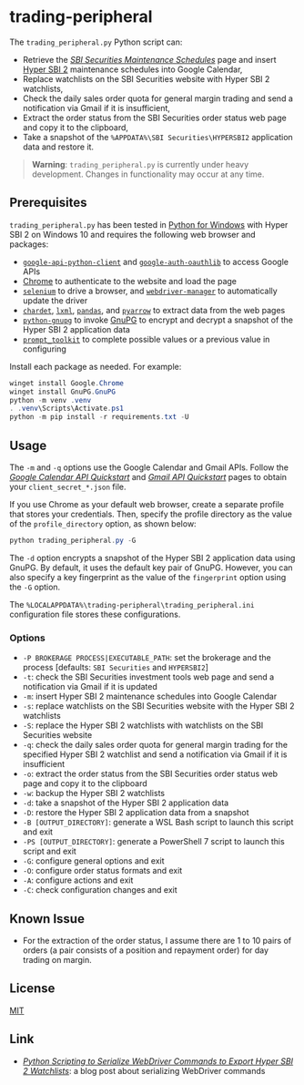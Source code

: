 # trading-peripheral #

<!-- Python script that retrieves Hyper SBI 2 maintenance schedules, checks the
daily sales order quota, and extracts order status from the SBI Securities web
pages -->

The `trading_peripheral.py` Python script can:

  * Retrieve the [*SBI Securities Maintenance
    Schedules*](https://search.sbisec.co.jp/v2/popwin/info/home/pop6040_maintenance.html)
    page and insert [Hyper SBI
    2](https://go.sbisec.co.jp/lp/lp_hyper_sbi2_211112.html) maintenance
    schedules into Google Calendar,
  * Replace watchlists on the SBI Securities website with Hyper SBI 2
    watchlists,
  * Check the daily sales order quota for general margin trading and send a
    notification via Gmail if it is insufficient,
  * Extract the order status from the SBI Securities order status web page and
    copy it to the clipboard,
  * Take a snapshot of the `%APPDATA%\SBI Securities\HYPERSBI2` application
    data and restore it.

> **Warning**: `trading_peripheral.py` is currently under heavy development.
> Changes in functionality may occur at any time.

## Prerequisites ##

`trading_peripheral.py` has been tested in [Python for
Windows](https://www.python.org/downloads/windows/) with Hyper SBI 2 on Windows
10 and requires the following web browser and packages:

  * [`google-api-python-client`](https://github.com/googleapis/google-api-python-client/)
    and
    [`google-auth-oauthlib`](https://github.com/googleapis/google-auth-library-python-oauthlib)
    to access Google APIs
  * [Chrome](https://www.google.com/chrome/) to authenticate to the website and
    load the page
  * [`selenium`](https://www.selenium.dev/) to drive a browser, and
    [`webdriver-manager`](https://github.com/SergeyPirogov/webdriver_manager)
    to automatically update the driver
  * [`chardet`](https://github.com/chardet/chardet),
    [`lxml`](https://lxml.de/index.html),
    [`pandas`](https://pandas.pydata.org/), and
    [`pyarrow`](https://arrow.apache.org/) to extract data from the web pages
  * [`python-gnupg`](https://github.com/vsajip/python-gnupg) to invoke
    [GnuPG](https://gnupg.org/index.html) to encrypt and decrypt a snapshot of
    the Hyper SBI 2 application data
  * [`prompt_toolkit`](https://github.com/prompt-toolkit/python-prompt-toolkit)
    to complete possible values or a previous value in configuring

Install each package as needed. For example:

``` powershell
winget install Google.Chrome
winget install GnuPG.GnuPG
python -m venv .venv
. .venv\Scripts\Activate.ps1
python -m pip install -r requirements.txt -U
```

## Usage ##

The `-m` and `-q` options use the Google Calendar and Gmail APIs. Follow the
[*Google Calendar API
Quickstart*](https://developers.google.com/calendar/api/quickstart/python) and
[*Gmail API
Quickstart*](https://developers.google.com/gmail/api/quickstart/python) pages
to obtain your `client_secret_*.json` file.

If you use Chrome as your default web browser, create a separate profile that
stores your credentials. Then, specify the profile directory as the value of
the `profile_directory` option, as shown below:

``` powershell
python trading_peripheral.py -G
```

The `-d` option encrypts a snapshot of the Hyper SBI 2 application data using
GnuPG. By default, it uses the default key pair of GnuPG. However, you can also
specify a key fingerprint as the value of the `fingerprint` option using the
`-G` option.

The `%LOCALAPPDATA%\trading-peripheral\trading_peripheral.ini` configuration
file stores these configurations.

### Options ###

  * `-P BROKERAGE PROCESS|EXECUTABLE_PATH`: set the brokerage and the process
    [defaults: `SBI Securities` and `HYPERSBI2`]
  * `-t`: check the SBI Securities investment tools web page and send a
    notification via Gmail if it is updated
  * `-m`: insert Hyper SBI 2 maintenance schedules into Google Calendar
  * `-s`: replace watchlists on the SBI Securities website with the Hyper SBI 2
    watchlists
  * `-S`: replace the Hyper SBI 2 watchlists with watchlists on the SBI
    Securities website
  * `-q`: check the daily sales order quota for general margin trading for the
    specified Hyper SBI 2 watchlist and send a notification via Gmail if it is
    insufficient
  * `-o`: extract the order status from the SBI Securities order status web
    page and copy it to the clipboard
  * `-w`: backup the Hyper SBI 2 watchlists
  * `-d`: take a snapshot of the Hyper SBI 2 application data
  * `-D`: restore the Hyper SBI 2 application data from a snapshot
  * `-B [OUTPUT_DIRECTORY]`: generate a WSL Bash script to launch this script
    and exit
  * `-PS [OUTPUT_DIRECTORY]`: generate a PowerShell 7 script to launch this
    script and exit
  * `-G`: configure general options and exit
  * `-O`: configure order status formats and exit
  * `-A`: configure actions and exit
  * `-C`: check configuration changes and exit

## Known Issue ##

  * For the extraction of the order status, I assume there are 1 to 10 pairs of
    orders (a pair consists of a position and repayment order) for day trading
    on margin.

## License ##

[MIT](LICENSE.md)

## Link ##

  * [*Python Scripting to Serialize WebDriver Commands to Export Hyper SBI 2
    Watchlists*](https://carmine560.blogspot.com/2023/02/python-scripting-to-export-hyper-sbi-2.html):
    a blog post about serializing WebDriver commands
